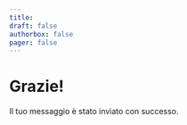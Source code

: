 ```yaml
---
title:
draft: false
authorbox: false
pager: false
---
```


# Grazie!

Il tuo messaggio è stato inviato con successo.
